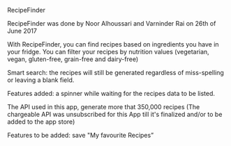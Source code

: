 RecipeFinder

RecipeFinder was done by Noor Alhoussari and Varninder Rai on 26th of June 2017

With RecipeFinder, you can find recipes based on ingredients you have in your fridge. 
You can filter your recipes by nutrition values (vegetarian, vegan, gluten-free, grain-free and dairy-free)

Smart search: the recipes will still be generated regardless of miss-spelling or leaving a blank field.

Features added: a spinner while waiting for the recipes data to be listed.

The API used in this app, generate more that 350,000 recipes
(The chargeable API was unsubscribed for this App till it's finalized and/or to be added to the app store)

Features to be added: save "My favourite Recipes”
